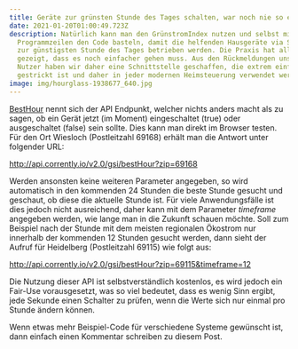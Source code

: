 ```yaml
---
title: Geräte zur grünsten Stunde des Tages schalten, war noch nie so einfach...
date: 2021-01-20T01:00:49.723Z
description: Natürlich kann man den GrünstromIndex nutzen und selbst mit einigen
  Programmzeilen den Code basteln, damit die helfenden Hausgeräte via SmartHome
  zur günstigsten Stunde des Tages betrieben werden. Die Praxis hat allerdings
  gezeigt, dass es noch einfacher gehen muss. Aus den Rückmeldungen unserer API
  Nutzer haben wir daher eine Schnittstelle geschaffen, die extrem einfach
  gestrickt ist und daher in jeder modernen Heimsteuerung verwendet werden kann.
image: img/hourglass-1938677_640.jpg
---
```

[BestHour](https://corrently.io/#operation/gsiBesthour) nennt sich der API Endpunkt, welcher nichts anders macht als zu sagen, ob ein Gerät jetzt (im Moment) eingeschaltet (true) oder ausgeschaltet (false) sein sollte. Dies kann man direkt im Browser testen. Für den Ort Wiesloch (Postleitzahl 69168) erhält man die Antwort unter folgender URL:

<http://api.corrently.io/v2.0/gsi/bestHour?zip=69168>

Werden ansonsten keine weiteren Parameter angegeben, so wird automatisch in den kommenden 24 Stunden die beste Stunde gesucht und geschaut, ob diese die aktuelle Stunde ist. Für viele Anwendungsfälle ist dies jedoch nicht ausreichend, daher kann mit dem Parameter *timeframe* angegeben werden, wie lange man in die Zukunft schauen möchte. Soll zum Beispiel nach der Stunde mit dem meisten regionalen Ökostrom nur innerhalb der kommenden 12 Stunden gesucht werden, dann sieht der Aufruf für Heidelberg (Postleitzahl 69115) wie folgt aus:

<http://api.corrently.io/v2.0/gsi/bestHour?zip=69115&timeframe=12>

Die Nutzung dieser API ist selbstverständlich kostenlos, es wird jedoch ein Fair-Use vorausgesetzt, was so viel bedeutet, dass es wenig Sinn ergibt, jede Sekunde einen Schalter zu prüfen, wenn die Werte sich nur einmal pro Stunde ändern können. 

Wenn etwas mehr Beispiel-Code für verschiedene Systeme gewünscht ist, dann einfach einen Kommentar schreiben zu diesem Post.